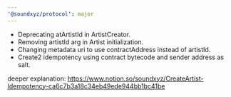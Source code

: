 ```yaml
---
'@soundxyz/protocol': major
---
```


- Deprecating atArtistId in ArtistCreator.
- Removing artistId arg in Artist initialization.
- Changing metadata uri to use contractAddress instead of artistId.
- Create2 idempotency using contract bytecode and sender address as salt.

deeper explanation:
https://www.notion.so/soundxyz/CreateArtist-Idempotency-ca6c7b3a18c34eb49ede944bb1bc41be
